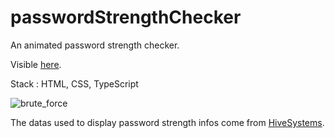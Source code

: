 # passwordStrengthChecker
An animated password strength checker.

Visible [here](https://fabiandeneuville.github.io/passwordStrengthChecker/).

Stack : HTML, CSS, TypeScript

![brute_force](https://user-images.githubusercontent.com/94392055/181790260-600481a9-278d-4add-9449-67faf9934b67.png)

The datas used to display password strength infos come from [HiveSystems](https://www.hivesystems.io/blog/are-your-passwords-in-the-green?utm_source=header).


